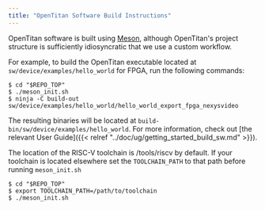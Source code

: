 ```yaml
---
title: "OpenTitan Software Build Instructions"
---
```


OpenTitan software is built using [Meson](https://mesonbuild.com), although OpenTitan's project structure is sufficiently idiosyncratic that we use a custom workflow.

For example, to build the OpenTitan executable located at `sw/device/examples/hello_world` for FPGA, run the following commands:

```console
$ cd "$REPO_TOP"
$ ./meson_init.sh
$ ninja -C build-out sw/device/examples/hello_world/hello_world_export_fpga_nexysvideo
```

The resulting binaries will be located at `build-bin/sw/device/examples/hello_world`. For more information, check out [the relevant User Guide]({{< relref "../doc/ug/getting_started_build_sw.md" >}}).

The location of the RISC-V toolchain is /tools/riscv by default.
If your toolchain is located elsewhere set the `TOOLCHAIN_PATH` to that path before running `meson_init.sh`

```console
$ cd "$REPO_TOP"
$ export TOOLCHAIN_PATH=/path/to/toolchain
$ ./meson_init.sh
```
